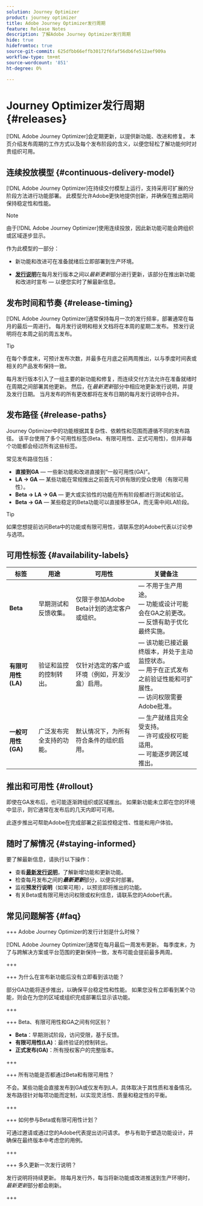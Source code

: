 ```yaml
---
solution: Journey Optimizer
product: journey optimizer
title: Adobe Journey Optimizer发行周期
feature: Release Notes
description: 了解Adobe Journey Optimizer发行周期
hide: true
hidefromtoc: true
source-git-commit: 625dfbb66effb30172f6faf56db6fe512aef909a
workflow-type: tm+mt
source-wordcount: '851'
ht-degree: 0%

---
```


# Journey Optimizer发行周期 {#releases}

[!DNL Adobe Journey Optimizer]会定期更新，以提供新功能、改进和修复。 本页介绍发布周期的工作方式以及每个发布阶段的含义，以便您轻松了解功能何时对贵组织可用。

## 连续投放模型 {#continuous-delivery-model}

[!DNL Adobe Journey Optimizer]在持续交付模型上运行，支持采用可扩展的分阶段方法进行功能部署。 此模型允许Adobe更快地提供创新，并确保在推出期间保持稳定性和性能。

>[!NOTE]
>
> 由于[!DNL Adobe Journey Optimizer]使用连续投放，因此新功能可能会跨组织或区域逐步显示。

作为此模型的一部分：

* 新功能和改进可在准备就绪后立即部署到生产环境。

* [**发行说明**](release-notes.md)&#x200B;在每月发行版本之间以&#x200B;_最新更新_&#x200B;部分进行更新，该部分在推出新功能和改进时宣布 — 以便您实时了解最新信息。

## 发布时间和节奏 {#release-timing}

[!DNL Adobe Journey Optimizer]通常保持每月一次的发行频率，部署通常在每月的最后一周进行。 每月发行说明和相关文档将在本周的星期二发布。 预发行说明将在本周之前的周五发布。

>[!TIP]
>
> 在每个季度末，可预计发布次数，并最多在月底之前两周推出，以与季度时间表或相关的产品发布保持一致。

每月发行版本引入了一组主要的新功能和修复，而连续交付方法允许在准备就绪时在周期之间部署其他更新。 然后，在&#x200B;_最新更新_&#x200B;部分中相应地更新发行说明，并提及发行日期。 当月发布的所有更改都将在发布日期的每月发行说明中合并。


## 发布路径 {#release-paths}

Journey Optimizer中的功能根据其复杂性、依赖性和范围而遵循不同的发布路径。 该平台使用了多个可用性标签(Beta、有限可用性、正式可用性)，但并非每个功能都会经过所有这些标签。

常见发布路径包括：

* **直接到GA** — 一些新功能和改进直接到“一般可用性(GA)”。
* **LA → GA** — 某些功能在常规推出之前首先可供有限的受众使用（有限可用性）。
* **Beta → LA → GA** — 更大或实验性的功能在所有阶段都进行测试和验证。
* **Beta → GA** — 某些稳定的Beta功能可以直接移至GA，而无需中间LA阶段。

>[!TIP]
>
> 如果您想提前访问Beta中的功能或有限可用性，请联系您的Adobe代表以讨论参与选项。


## 可用性标签 {#availability-labels}

| **标签** | **用途** | **可用性** | **关键备注** |
|------------|-------------|------------------|----------------|
| **Beta** | 早期测试和反馈收集。 | 仅限于参加Adobe Beta计划的选定客户或组织。 |  — 不用于生产用途。<br> — 功能或设计可能会在GA之前更改。<br> — 反馈有助于优化最终实施。 |
| **有限可用性(LA)** | 验证和监控的控制转出。 | 仅针对选定的客户或环境（例如，开发沙盒）启用。 |  — 该功能已接近最终版本，并处于主动监控状态。<br> — 用于在正式发布之前验证性能和可扩展性。<br> — 访问权限需要Adobe批准。 |
| **一般可用性(GA)** | 广泛发布完全支持的功能。 | 默认情况下，为所有符合条件的组织启用。 |  — 生产就绪且完全受支持。<br> — 许可或授权可能适用。<br> — 可能逐步跨区域推出。 |


## 推出和可用性 {#rollout}

即使在GA发布后，也可能逐渐跨组织或区域推出。 如果新功能未立即在您的环境中显示，则它通常在发布后的几天内即可可用。

此逐步推出可帮助Adobe在完成部署之前监控稳定性、性能和用户体验。


## 随时了解情况 {#staying-informed}

要了解最新信息，请执行以下操作：

* 查看&#x200B;[**最新发行说明**](release-notes.md)，了解新增功能和更新功能。
* 检查每月发布之间的&#x200B;**_最新更新_**&#x200B;部分，以便实时部署。
* 监视&#x200B;**预发行说明**（如果可用），以预览即将推出的功能。
* 有关Beta或有限可用访问权限或权利信息，请联系您的Adobe代表。


## 常见问题解答 {#faq}

+++ Adobe Journey Optimizer的发行计划是什么时候？

[!DNL Adobe Journey Optimizer]通常在每月最后一周发布更新。 每季度末，为了与跨解决方案或平台范围的更新保持一致，发布可能会提前最多两周。

+++

+++ 为什么在宣布新功能后没有立即看到该功能？

部分GA功能将逐步推出，以确保平台稳定性和性能。 如果您没有立即看到某个功能，则会在为您的区域或组织完成部署后显示该功能。

+++

+++ Beta、有限可用性和GA之间有何区别？

* **Beta**：早期测试阶段，访问受限，基于反馈。
* **有限可用性(LA)**：最终验证的控制转出。
* **正式发布(GA)**：所有授权客户的完整版本。

+++

+++ 所有功能是否都通过Beta和有限可用性？

不会。某些功能会直接发布到GA或仅发布到LA，具体取决于其性质和准备情况。发布路径针对每项功能而定制，以实现灵活性、质量和稳定性的平衡。

+++

+++ 如何参与Beta或有限可用性计划？

可通过邀请或通过您的Adobe代表提出访问请求。 参与有助于塑造功能设计，并确保在最终版本中考虑您的用例。

+++

+++ 多久更新一次发行说明？

发行说明将持续更新。 除每月发行外，每当将新功能或改进推送到生产环境时，_最新更新_&#x200B;部分都会刷新。

+++

